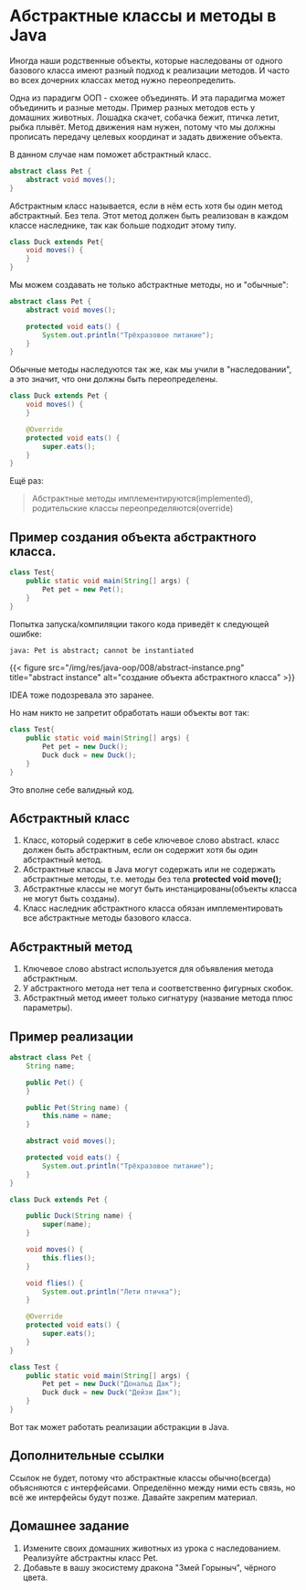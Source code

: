 # Абстрактные классы и методы в Java

Иногда наши родственные объекты, которые наследованы от одного базового класса имеют разный подход к реализации методов. И часто во всех дочерних классах метод нужно переопределить. 

Одна из парадигм ООП - схожее объединять. И эта парадигма может объединить и разные методы. Пример разных методов есть у домашних животных. Лошадка скачет, собачка бежит, птичка летит, рыбка плывёт. Метод движения нам нужен, потому что мы должны прописать передачу целевых координат и задать движение объекта.

В данном случае нам поможет абстрактный класс.

```Java
abstract class Pet {
    abstract void moves();
}
```

Абстрактным класс называется, если в нём есть хотя бы один метод абстрактный. Без тела. Этот метод должен быть реализован в каждом классе наследнике, так как больше подходит этому типу. 

```Java
class Duck extends Pet{
    void moves() {
    }
}
```

Мы можем создавать не только абстрактные методы, но и "обычные":

```Java
abstract class Pet {
    abstract void moves();

    protected void eats() {
        System.out.println("Трёхразовое питание");
    }
}
```

Обычные методы наследуются так же, как мы учили в "наследовании", а это значит, что они должны быть переопределены. 

```Java
class Duck extends Pet {
    void moves() {
    }

    @Override
    protected void eats() {
        super.eats();
    }
}
```

Ещё раз:
> Абстрактные методы имплементируются(implemented), родительские классы переопределяются(override)

## Пример создания объекта абстрактного класса.

```Java
class Test{
    public static void main(String[] args) {
        Pet pet = new Pet();
    }
}
```
Попытка запуска/компиляции такого кода приведёт к следующей ошибке:
```bash
java: Pet is abstract; cannot be instantiated
```
{{< figure src="/img/res/java-oop/008/abstract-instance.png" title="abstract instance" alt="создание объекта абстрактного класса" >}}

IDEA тоже подозревала это заранее. 

Но нам никто не запретит обработать наши объекты вот так:

```Java
class Test{
    public static void main(String[] args) {
        Pet pet = new Duck();
        Duck duck = new Duck();
    }
}
```
Это вполне себе валидный код.

## Абстрактный класс

1. Класс, который содержит в себе ключевое слово abstract.
класс должен быть абстрактным, если он содержит хотя бы один абстрактный метод.
2. Абстрактные классы в Java могут содержать или не содержать абстрактные методы, т.е. методы без тела **protected void move();**
3. Абстрактные классы не могут быть инстанцированы(объекты класса не могут быть созданы).
4. Класс наследник абстрактного класса обязан имплементировать все абстрактные методы базового класса.

## Абстрактный метод

1. Ключевое слово abstract используется для объявления метода абстрактным.
2. У абстрактного метода нет тела и соответственно фигурных скобок. 
3. Абстрактный метод имеет только сигнатуру (название метода плюс параметры).

## Пример реализации

```Java
abstract class Pet {
    String name;

    public Pet() {
    }

    public Pet(String name) {
        this.name = name;
    }

    abstract void moves();

    protected void eats() {
        System.out.println("Трёхразовое питание");
    }
}

class Duck extends Pet {

    public Duck(String name) {
        super(name);
    }

    void moves() {
        this.flies();
    }

    void flies() {
        System.out.println("Лети птичка");
    }

    @Override
    protected void eats() {
        super.eats();
    }
}

class Test {
    public static void main(String[] args) {
        Pet pet = new Duck("Дональд Дак");
        Duck duck = new Duck("Дейзи Дак");
    }
}
```

Вот так может работать реализации абстракции в Java.

## Дополнительные ссылки

Ссылок не будет, потому что абстрактные классы обычно(всегда) объясняются с интерфейсами. Определённо между ними есть связь, но всё же интерфейсы будут позже. Давайте закрепим материал.

## Домашнее задание

1. Измените своих домашних животных из урока с наследованием. Реализуйте абстрактны класс Pet.
2. Добавьте в вашу экосистему дракона "Змей Горыныч", чёрного цвета. 


